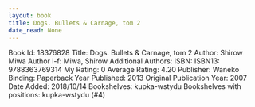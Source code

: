 ```yaml
---
layout: book
title: Dogs. Bullets & Carnage, tom 2
date_read: None
---
```


Book Id: 18376828
Title: Dogs. Bullets & Carnage, tom 2
Author: Shirow Miwa
Author l-f: Miwa, Shirow
Additional Authors: 
ISBN: 
ISBN13: 9788363769314
My Rating: 0
Average Rating: 4.20
Publisher: Waneko
Binding: Paperback
Year Published: 2013
Original Publication Year: 2007
Date Added: 2018/10/14
Bookshelves: kupka-wstydu
Bookshelves with positions: kupka-wstydu (#4)

